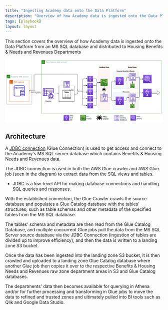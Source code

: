 ```yaml
---
title: "Ingesting Academy data onto the Data Platform"
description: "Overview of how Academy data is ingested onto the Data Platform from MS SQL databases and distributed to Housing Benefits & Needs and Revenues Departments"
tags: [playbook]
layout: layout
---
```


This section covers the overview of how Academy data is ingested onto the Data Platform from an MS SQL database and distributed to Housing Benefits & Needs and Revenues Departments

![Ingesting Academy Data](./images/academy-data-ingestion-process.png)

## Architecture 

A [JDBC connection][aws-jdbc-connection] (Glue Connection) is used to get access and connect to the Academy's MS SQL server database which contains Benefits & Housing Needs and Revenues data. 

The JDBC connection is used in both the AWS Glue crawler and AWS Glue job (seen in the diagram) to extract data from the SQL views and tables.
- JDBC is a low-level API for making database connections and handling SQL queries and responses. 

With the established connection, the Glue Crawler crawls the source database and populates a Glue Catalog database 
with the tables' structures; such as table schemas and other metadata of the specified tables from the MS SQL database.

The tables' schema and metadata are then read from the Glue Catalog Database, and multiple concurrent Glue jobs pull the data from the MS SQL Server source database via the JDBC Connection (ingestion of tables are divided up to improve efficiency), and then the data is written to a landing zone S3 bucket. 

Once the data has been ingested into the landing zone S3 bucket, it is then crawled and uploaded to a landing zone Glue Catalog database where another Glue job then copies it over to the respective Benefits & Housing Needs and Revenues raw zone department areas in S3 and Glue Catalog databases.

The departments' data then becomes available for querying in Athena and/or for further processing and transforming in Glue jobs to move the data to refined and trusted zones and ultimately pulled into BI tools such as Qlik and Google Data Studio.

[aws-jdbc-connection]: https://docs.aws.amazon.com/glue/latest/dg/connection-defining.html